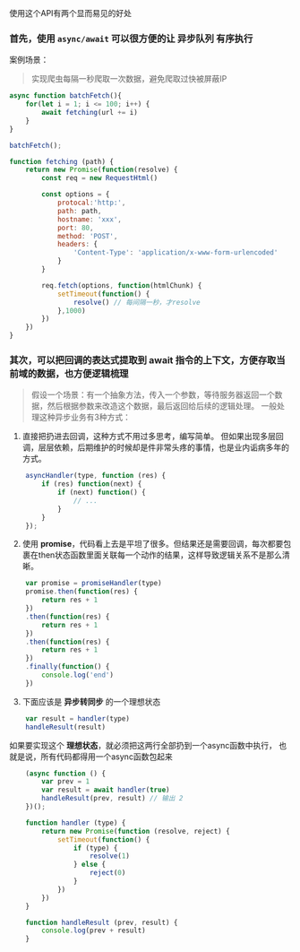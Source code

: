 使用这个API有两个显而易见的好处
### 首先，使用 `async/await` 可以很方便的让 **异步队列** 有序执行

案例场景： 
> 实现爬虫每隔一秒爬取一次数据，避免爬取过快被屏蔽IP
```js 
async function batchFetch(){
    for(let i = 1; i <= 100; i++) {
        await fetching(url += i)
    }
}

batchFetch();

function fetching (path) {
    return new Promise(function(resolve) {
        const req = new RequestHtml()

        const options = {
            protocal:'http:',
            path: path,
            hostname: 'xxx',
            port: 80,
            method: 'POST',
            headers: {
                'Content-Type': 'application/x-www-form-urlencoded'
            }
        }

        req.fetch(options, function(htmlChunk) {
            setTimeout(function() {
                resolve() // 每间隔一秒，才resolve
            },1000)
        })
    })   
}

```

### 其次，可以把回调的表达式提取到 await 指令的上下文，方便存取当前域的数据，也方便逻辑梳理

> 假设一个场景：有一个抽象方法，传入一个参数，等待服务器返回一个数据，然后根据参数来改造这个数据，最后返回给后续的逻辑处理。
一般处理这种异步业务有3种方式：

1. 直接把扔进去回调，这种方式不用过多思考，编写简单。
但如果出现多层回调，层层依赖，后期维护的时候却是件非常头疼的事情，也是业内诟病多年的方式。
``` js
    asyncHandler(type, function (res) {
		if (res) function(next) {
			if (next) function() {
				// ...
			}
		}
	});
```

2. 使用 **promise**，代码看上去是平坦了很多。但结果还是需要回调，每次都要包裹在then状态函数里面关联每一个动作的结果，这样导致逻辑关系不是那么清晰。
``` js
    var promise = promiseHandler(type)
    promise.then(function(res) {
    	return res + 1
    })
    .then(function(res) {
    	return res + 1
    })
    .then(function(res) {
    	return res + 1
    })
    .finally(function() {
    	console.log('end')
    })
```

3. 下面应该是 **异步转同步** 的一个理想状态 
``` js  
    var result = handler(type)
    handleResult(result)
```

如果要实现这个 **理想状态**，就必须把这两行全部扔到一个async函数中执行，
也就是说，所有代码都得用一个async函数包起来
```js
    (async function () {
        var prev = 1
        var result = await handler(true)
        handleResult(prev, result) // 输出 2
    })();

    function handler (type) {
        return new Promise(function (resolve, reject) {
            setTimeout(function() {
                if (type) {
                    resolve(1)
                } else {
                    reject(0)
                }
            })
        })
    }

    function handleResult (prev, result) {
        console.log(prev + result)
    }
```
